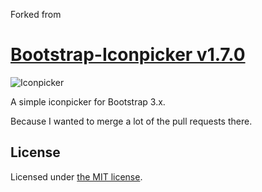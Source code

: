 Forked from
# [Bootstrap-Iconpicker v1.7.0](http://victor-valencia.github.io/bootstrap-iconpicker)
![Iconpicker](bootstrap-iconpicker.png)

A simple iconpicker for Bootstrap 3.x.

Because I wanted to merge a lot of the pull requests there.

## License
Licensed under [the MIT license](LICENSE).
